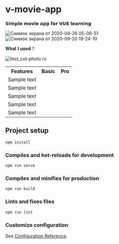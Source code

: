 # v-movie-app
𝗦𝗶𝗺𝗽𝗹𝗲 𝗺𝗼𝘃𝗶𝗲 𝗮𝗽𝗽 𝗳𝗼𝗿 𝗩𝗨𝗘 𝗹𝗲𝗮𝗿𝗻𝗶𝗻𝗴

![Снимок экрана от 2020-04-26 05-06-51](https://user-images.githubusercontent.com/56195913/93720464-cf00fe80-fb91-11ea-9432-af5c086faca0.png)
![Снимок экрана от 2020-09-20 19-24-10](https://user-images.githubusercontent.com/56195913/93720467-d7f1d000-fb91-11ea-8c10-ef17777bd9c0.png)

𝐖𝐡𝐚𝐭 𝐈 𝐮𝐬𝐞𝐝 ?

![test_cut-photo ru](https://user-images.githubusercontent.com/56195913/123805432-bda20b00-d8f6-11eb-8e32-354f0171ee88.png)


<table>
  <tr>
    <th style="width:50%">Features</th>
    <th>Basic</th>
    <th>Pro</th>
  </tr>
  <tr>
    <td>Sample text</td>
    <td><i class="fa fa-remove"></i></td>
    <td><i class="fa fa-check"></i></td>
  </tr>
  <tr>
    <td>Sample text</td>
    <td><i class="fa fa-check"></i></td>
    <td><i class="fa fa-check"></i></td>
  </tr>
  <tr>
    <td>Sample text</td>
    <td><i class="fa fa-check"></i></td>
    <td><i class="fa fa-check"></i></td>
  </tr>
  <tr>
    <td>Sample text</td>
    <td><i class="fa fa-remove"></i></td>
    <td><i class="fa fa-check"></i></td>
  </tr>
  <tr>
    <td>Sample text</td>
    <td><i class="fa fa-check"></i></td>
    <td><i class="fa fa-check"></i></td>
  </tr>
</table>

## Project setup
```
npm install
```

### Compiles and hot-reloads for development
```
npm run serve
```

### Compiles and minifies for production
```
npm run build
```

### Lints and fixes files
```
npm run lint
```

### Customize configuration
See [Configuration Reference](https://cli.vuejs.org/config/).
